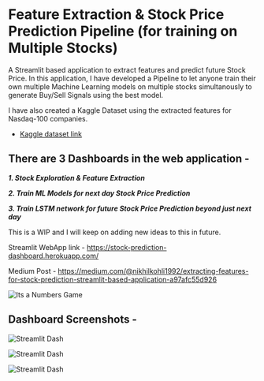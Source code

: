 # Feature Extraction & Stock Price Prediction Pipeline (for training on Multiple Stocks)

A Streamlit based application to extract features and predict future Stock Price. 
In this application, I have developed a Pipeline to let anyone train their own multiple Machine Learning models on multiple stocks simultanously to generate Buy/Sell Signals using the best model. 

I have also created a Kaggle Dataset using the extracted features for Nasdaq-100 companies. 
  - [Kaggle dataset link](https://www.kaggle.com/nikhilkohli/us-stock-market-data-60-extracted-features)


## There are 3 Dashboards in the web application - 

***1. Stock Exploration & Feature Extraction***

***2. Train ML Models for next day Stock Price Prediction***

***3. Train LSTM network for future Stock Price Prediction beyond just next day***

This is a WIP and I will keep on adding new ideas to this in future.

  Streamlit WebApp link - https://stock-prediction-dashboard.herokuapp.com/

  Medium Post - https://medium.com/@nikhilkohli1992/extracting-features-for-stock-prediction-streamlit-based-application-a97afc55d926


![Its a Numbers Game](https://github.com/Nikhilkohli1/Stock-Prediction-Portfolio-Optimization/blob/master/Streamlit%20Dashboard/Stock.gif)

## Dashboard Screenshots - 

![Streamlit Dash](https://github.com/Nikhilkohli1/Stock-Prediction-Portfolio-Optimization/blob/master/Streamlit%20Dashboard/Streamlit%20features.PNG)

![Streamlit Dash](https://github.com/Nikhilkohli1/Stock-Prediction-Portfolio-Optimization/blob/master/Streamlit%20Dashboard/Streamlit2.PNG)

![Streamlit Dash](https://github.com/Nikhilkohli1/Stock-Prediction-Portfolio-Optimization/blob/master/Streamlit%20Dashboard/Steramlitdash.PNG)

